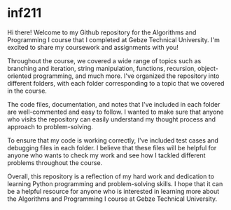 # inf211
Hi there! Welcome to my Github repository for the Algorithms and Programming I course that I completed at Gebze Technical University. I'm excited to share my coursework and assignments with you!

Throughout the course, we covered a wide range of topics such as branching and iteration, string manipulation, functions, recursion, object-oriented programming, and much more. I've organized the repository into different folders, with each folder corresponding to a topic that we covered in the course.

The code files, documentation, and notes that I've included in each folder are well-commented and easy to follow. I wanted to make sure that anyone who visits the repository can easily understand my thought process and approach to problem-solving.

To ensure that my code is working correctly, I've included test cases and debugging files in each folder. I believe that these files will be helpful for anyone who wants to check my work and see how I tackled different problems throughout the course.

Overall, this repository is a reflection of my hard work and dedication to learning Python programming and problem-solving skills. I hope that it can be a helpful resource for anyone who is interested in learning more about the Algorithms and Programming I course at Gebze Technical University.
